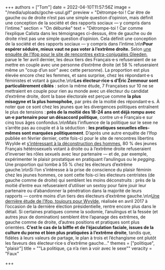 +++
authors = ["Tom"]
date = 2022-04-10T11:57:56Z
image = "/media/uploads/goche-usul.gif"
preview = "Détrompe-toi&nbsp;! Car être de gauche ou de droite n’est pas une simple question d’opinion, mais définit une conception de la société et des rapports sociaux&nbsp;&mdash;&nbsp;y compris dans l’intime."
section = "On débunke"
text = "Détrompe-toi&nbsp;! Car comme l’explique Calista dans les témoignages ci-dessus, être de gauche ou de droite n’est pas une simple question d’opinion. Cela définit une conception de la société et des rapports sociaux&nbsp;&mdash;&nbsp;y compris dans l’intime.\n\n**Pour espérer séduire, mieux vaut ne pas voter à l’extrême droite.** Selon [une enquête de l’Ifop pour le site de rencontres extra-conjugales Gleeden](https://www.ifop.com/wp-content/uploads/2022/04/118964_Rapport_Ifop_Gleeden_2022.04.04.pdf), parue le 1er avril dernier, les deux tiers des Français·e·s refuseraient de se mettre en couple avec une personne d’extrême droite (et 58&nbsp;% refuseraient même un \"coup d’un soir\" avec cette personne). La proportion est plus élevée encore chez les femmes, et sans surprise, chez les répondant·e·s féministes et votant à gauche.\n\n**Les électeur·rice·s d’Éric Zemmour sont particulièrement ciblés**&nbsp;: selon la même étude, 7 Françaises sur 10 ne se mettraient en couple pour rien au monde avec un électeur du candidat d’extrême droite, dont la base électorale est perçue comme **la plus misogyne et la plus homophobe,** par près de la moitié des répondant·e·s. À noter que ce sont chez les jeunes que les divergences politiques entraînent le plus de tensions&nbsp;: **près de la moitié des 18-24 ans ont déjà rompu avec un·e partenaire pour un désaccord politique**, contre un·e Français·e sur cinq tous âges confondus.\n\nMais l’influence de la politique sur le sexe ne s’arrête pas au couple et à la séduction&nbsp;: **les pratiques sexuelles elles-mêmes sont marquées politiquement**. D’après une autre enquête de l’Ifop publiée en février dernier, cette fois-ci pour le site de rencontres libertins Wyylde et [s’intéressant à la déconstruction des hommes](https://www.ifop.com/wp-content/uploads/2022/03/Ifop_Decons-rapport-complet.pdf), 80&nbsp;% des jeunes Français hétérosexuels votant à droite ou à l’extrême droite refuseraient d’inverser les rôles sexuels avec leur partenaire&nbsp;&mdash;&nbsp;et de, par exemple, expérimenter le plaisir prostatique en pratiquant l’anulingus ou le _pegging_. Une proportion qui tombe à 55&nbsp;% chez les électeurs d’extrême gauche.\n\nSi l’on s’intéresse à la prise de conscience du plaisir féminin chez les jeunes hommes, ce sont cette fois-ci les électeurs centristes (de gauche comme de droite) qui semblent les moins déconstruits&nbsp;: près de la moitié d’entre eux refuseraient d’utiliser un sextoy pour faire jouir leur partenaire ou d’abandonner la pénétration dans la majorité de leurs rapports&nbsp;&mdash;&nbsp;contre moins d’un tiers des électeurs d’extrême gauche.\n\n[Une dernière étude de l’Ifop, toujours pour Wyylde](https://www.ifop.com/wp-content/uploads/2018/03/3737-1-annexe_file.pdf), réalisée en avril 2017 à l’occasion de la dernière élection présidentielle, rentre encore plus dans le détail. Si certaines pratiques comme la sodomie, l’anulingus et la fessée (et autres jeux de domination) semblent être l’apanage des extrêmes, de gauche comme de droite, d’autres positions et pratiques sont plus orientées. **C’est le cas de la biffle et de l’éjaculation faciale, issues de la culture du porno et bien plus pratiquées à l’extrême droite**, tandis que, fidèles à leurs valeurs de partage, le plan à trois et l’échangisme ont plutôt les faveurs des électeur·rice·s d’extrême gauche..."
themes = ["politique", "plaisir"]
title = "\"La politique, ça n’a rien à voir avec le sexe\""
veracity = "Faux"

+++
